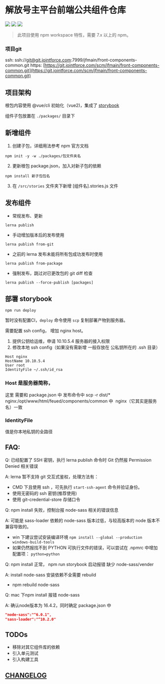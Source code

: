 # 解放号主平台前端公共组件仓库

![](https://img.shields.io/badge/maintained%20with-lerna-cc00ff.svg#id=EPkF1&originHeight=20&originWidth=136&originalType=binary&ratio=1&status=done&style=none)
![](https://img.shields.io/badge/commitizen-friendly-brightgreen.svg#id=O1D8B&originHeight=20&originWidth=124&originalType=binary&ratio=1&status=done&style=none)
![](https://cdn.jsdelivr.net/gh/storybookjs/brand@main/badge/badge-storybook.svg#id=c55gw&originHeight=20&originWidth=82&originalType=binary&ratio=1&status=done&style=none)

> 此项目使用 npm workspace 特性，需要 7.x 以上的 npm。

### 项目git
ssh: ssh://git@git.jointforce.com:7999/jfmain/front-components-common.git
https: [https://git.jointforce.com/scm/jfmain/front-components-common.git](https://git.jointforce.com/scm/jfmain/front-components-common.git)

## 项目架构

根包内容使用 @vue/cli 初始化（vue2)，集成了 [storybook](https://fed.jfh.com/components/common/storybook)

组件子包放置在 `./packages/` 目录下

## 新增组件

1. 创建子包，详细用法参考 npm 官方文档

```
npm init -y -w ./packages/包文件夹名
```

2. 更新根包 package.json，加入对新子包的依赖

```
npm install 新子包包名
```

3. 在 `/src/stories` 文件夹下新增 [组件名].stories.js 文件

## 发布组件

- 常规发布、更新

```
lerna publish
```

- 手动增加版本后的发布使用

```
lerna publish from-git
```

- 之前的 lerna 发布未能将所有包成功发布时使用

```
lerna publish from-package
```

- 强制发布，跳过对已更改包的 git diff 检查

```
lerna publish --force-publish [packages]
```

## 部署 storybook

```
npm run deploy
```

暂时没有配置CI，`deploy` 命令使用 `scp` 复制部署产物到服务器。

需要配置 ssh config， 增加 nginx host。

1. 提供公钥给运维，申请 10.10.5.4 服务器的接入权限
1. 修改本地 ssh config（如果没有需新增 一般存放在 公私钥所在的 .ssh 目录）

```
Host nginx
HostName 10.10.5.4
User root
IdentityFile ~/.ssh/id_rsa
```

### Host 是服务器简称，

这里 需要和 package.json 中 发布命令中 scp -r dist/* nginx:/opt/www/html/feued/components/common 中  nginx（它其实是服务名）一致

### IdentityFile

值是你本地私钥的全路径

## FAQ:

Q: 已经配置了 SSH 密钥，执行 lerna publish 命令时 Git 仍然报 Permission Denied 相关错误

A: lerna 暂不支持 git 交互式鉴权，处理方法有：

- CMD 下且使用 ssh ，可先执行 `start-ssh-agent` 命令并验证身份。
- 使用无密码的 ssh 密钥(推荐使用)
- 使用 git-credential-store 存储口令

Q: npm install 失败，控制台报 node-sass 相关的错误信息

A: 可能是 sass-loader 依赖的 node-sass 版本过低，与较高版本的 node 版本不兼容导致的。

- win 下建议尝试安装编译环境 `npm install --global --production windows-build-tools`
- 如果仍然报找不到 PYTHON 可执行文件的错误，可以尝试在 .npmrc 中增加配置项： `python=python`

Q: npm install 正常， npm run storybook 启动报错 缺少 node-sass/vender

A: install node-sass 安装依赖不全需要 rebuild

- npm rebuild node-sass

Q: mac 下npm install 报错 node-sass 

A: 确认node版本为 16.4.2，同时确定 package.json 中 
```json
"node-sass":"^6.0.1",
"sass-loader":"^10.2.0"
```
## TODOs

- 移除对其它组件库的依赖
- 引入单元测试
- 引入构建工具

## [CHANGELOG](CHANGELOG.md)
